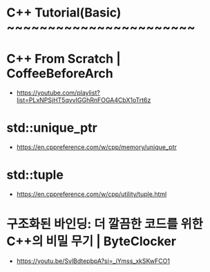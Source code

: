 # C++ Tutorial(Basic) ~~~~~~~~~~~~~~~~~~~~~~~

# C++ From Scratch | CoffeeBeforeArch
- https://youtube.com/playlist?list=PLxNPSjHT5qvvIGGhRnFOGA4CbX1oTrt6z

# std::unique_ptr

- https://en.cppreference.com/w/cpp/memory/unique_ptr

# std::tuple
- https://en.cppreference.com/w/cpp/utility/tuple.html

# 구조화된 바인딩: 더 깔끔한 코드를 위한 C++의 비밀 무기 | ByteClocker
- https://youtu.be/SvlBdtepbpA?si=_iYmss_xkSKwFCO1
